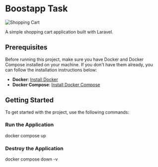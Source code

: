 # Boostapp Task

![Shopping Cart](https://your-image-url.com)

A simple shopping cart application built with Laravel.

## Prerequisites

Before running this project, make sure you have Docker and Docker Compose installed on your machine. If you don't have them already, you can follow the installation instructions below:

- **Docker**: [Install Docker](https://docs.docker.com/get-docker/)
- **Docker Compose**: [Install Docker Compose](https://docs.docker.com/compose/install/)

## Getting Started

To get started with the project, use the following commands:

### Run the Application
docker compose up

### Destroy the Application
docker compose down -v
